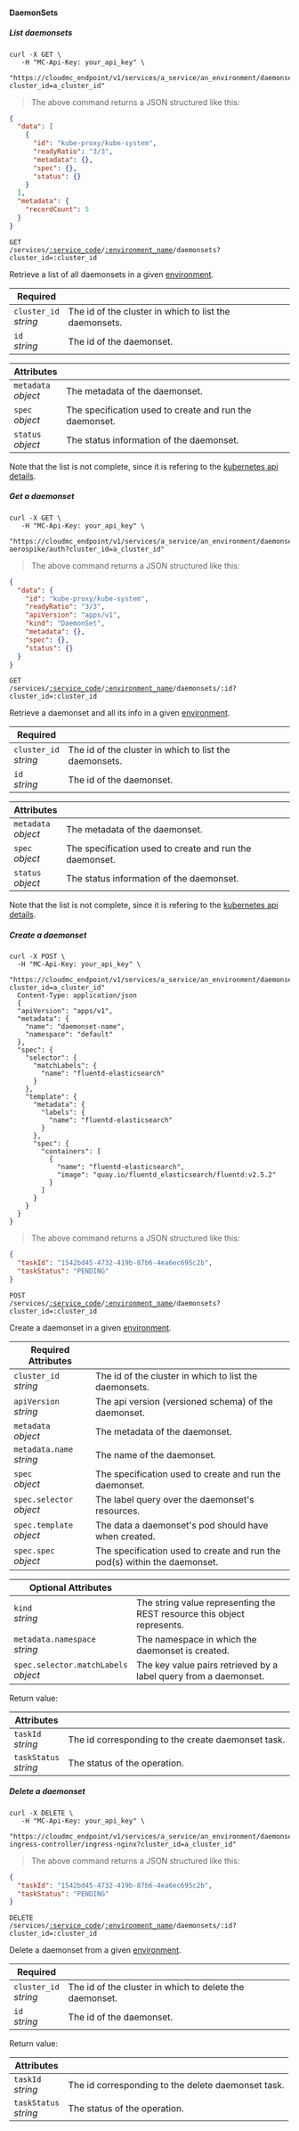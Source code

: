 #### DaemonSets

<!-------------------- LIST DAEMONSETS -------------------->

##### List daemonsets

```shell
curl -X GET \
   -H "MC-Api-Key: your_api_key" \
   "https://cloudmc_endpoint/v1/services/a_service/an_environment/daemonsets?cluster_id=a_cluster_id"
```

> The above command returns a JSON structured like this:

```json
{
  "data": [
    {
      "id": "kube-proxy/kube-system",
      "readyRatio": "3/3",
      "metadata": {},
      "spec": {},
      "status": {}
    }
  ],
  "metadata": {
    "recordCount": 5
  }
}
```

<code>GET /services/<a href="#administration-service-connections">:service_code</a>/<a href="#administration-environments">:environment_name</a>/daemonsets?cluster_id=:cluster_id</code>

Retrieve a list of all daemonsets in a given [environment](#administration-environments).

| Required                   | &nbsp;                                                 |
| -------------------------- | ------------------------------------------------------ |
| `cluster_id` <br/>_string_ | The id of the cluster in which to list the daemonsets. |
| `id` <br/>_string_         | The id of the daemonset.                               |

| Attributes               | &nbsp;                                                  |
| ------------------------ | ------------------------------------------------------- |
| `metadata` <br/>_object_ | The metadata of the daemonset.                          |
| `spec`<br/>_object_      | The specification used to create and run the daemonset. |
| `status`<br/>_object_    | The status information of the daemonset.                |

Note that the list is not complete, since it is refering to the [kubernetes api details](https://github.com/kubernetes/community/blob/master/contributors/devel/sig-architecture/api-conventions.md).

<!-------------------- GET A DAEMONSET -------------------->

##### Get a daemonset

```shell
curl -X GET \
   -H "MC-Api-Key: your_api_key" \
   "https://cloudmc_endpoint/v1/services/a_service/an_environment/daemonsets/test-aerospike/auth?cluster_id=a_cluster_id"
```

> The above command returns a JSON structured like this:

```json
{
  "data": {
    "id": "kube-proxy/kube-system",
    "readyRatio": "3/3",
    "apiVersion": "apps/v1",
    "kind": "DaemonSet",
    "metadata": {},
    "spec": {},
    "status": {}
  }
}
```

<code>GET /services/<a href="#administration-service-connections">:service_code</a>/<a href="#administration-environments">:environment_name</a>/daemonsets/:id?cluster_id=:cluster_id</code>

Retrieve a daemonset and all its info in a given [environment](#administration-environments).

| Required                   | &nbsp;                                                 |
| -------------------------- | ------------------------------------------------------ |
| `cluster_id` <br/>_string_ | The id of the cluster in which to list the daemonsets. |
| `id` <br/>_string_         | The id of the daemonset.                               |

| Attributes               | &nbsp;                                                  |
| ------------------------ | ------------------------------------------------------- |
| `metadata` <br/>_object_ | The metadata of the daemonset.                          |
| `spec`<br/>_object_      | The specification used to create and run the daemonset. |
| `status`<br/>_object_    | The status information of the daemonset.                |

Note that the list is not complete, since it is refering to the [kubernetes api details](https://github.com/kubernetes/community/blob/master/contributors/devel/sig-architecture/api-conventions.md).

<!-------------------- CREATE DAEMONSET -------------------->

##### Create a daemonset

```shell
curl -X POST \
  -H "MC-Api-Key: your_api_key" \
   "https://cloudmc_endpoint/v1/services/a_service/an_environment/daemonsets?cluster_id=a_cluster_id"
  Content-Type: application/json
  {
  "apiVersion": "apps/v1",
  "metadata": {
    "name": "daemonset-name",
    "namespace": "default"
  },
  "spec": {
    "selector": {
      "matchLabels": {
        "name": "fluentd-elasticsearch"
      }
    },
    "template": {
      "metadata": {
        "labels": {
          "name": "fluentd-elasticsearch"
        }
      },
      "spec": {
        "containers": [
          {
            "name": "fluentd-elasticsearch",
            "image": "quay.io/fluentd_elasticsearch/fluentd:v2.5.2"
          }
        ]
      }
    }
  }
}
```

> The above command returns a JSON structured like this:

```json
{
  "taskId": "1542bd45-4732-419b-87b6-4ea6ec695c2b",
  "taskStatus": "PENDING"
}
```

<code>POST /services/<a href="#administration-service-connections">:service_code</a>/<a href="#administration-environments">:environment_name</a>/daemonsets?cluster_id=:cluster_id</code>

Create a daemonset in a given [environment](#administration-environments).

| Required Attributes           | &nbsp;                                                                    |
| ----------------------------- | ------------------------------------------------------------------------- |
| `cluster_id` <br/>_string_    | The id of the cluster in which to list the daemonsets.                    |
| `apiVersion` <br/> _string_   | The api version (versioned schema) of the daemonset.                      |
| `metadata` <br/>_object_      | The metadata of the daemonset.                                            |
| `metadata.name` <br/>_string_ | The name of the daemonset.                                                |
| `spec`<br/>_object_           | The specification used to create and run the daemonset.                   |
| `spec.selector`<br/>_object_  | The label query over the daemonset's resources.                           |
| `spec.template`<br/>_object_  | The data a daemonset's pod should have when created.                      |
| `spec.spec`<br/>_object_      | The specification used to create and run the pod(s) within the daemonset. |

| Optional Attributes                      | &nbsp;                                                                  |
| ---------------------------------------- | ----------------------------------------------------------------------- |
| `kind`<br/>_string_                      | The string value representing the REST resource this object represents. |
| `metadata.namespace` <br/>_string_       | The namespace in which the daemonset is created.                        |
| `spec.selector.matchLabels`<br/>_object_ | The key value pairs retrieved by a label query from a daemonset.        |

Return value:

| Attributes                 | &nbsp;                                             |
| -------------------------- | -------------------------------------------------- |
| `taskId` <br/>_string_     | The id corresponding to the create daemonset task. |
| `taskStatus` <br/>_string_ | The status of the operation.                       |

<!-------------------- DELETE A DAEMONSET -------------------->

##### Delete a daemonset

```shell
curl -X DELETE \
   -H "MC-Api-Key: your_api_key" \
   "https://cloudmc_endpoint/v1/services/a_service/an_environment/daemonsets/nginx-ingress-controller/ingress-nginx?cluster_id=a_cluster_id"
```

> The above command returns a JSON structured like this:

```json
{
  "taskId": "1542bd45-4732-419b-87b6-4ea6ec695c2b",
  "taskStatus": "PENDING"
}
```

<code>DELETE /services/<a href="#administration-service-connections">:service_code</a>/<a href="#administration-environments">:environment_name</a>/daemonsets/:id?cluster_id=:cluster_id</code>

Delete a daemonset from a given [environment](#administration-environments).

| Required                   | &nbsp;                                                  |
| -------------------------- | ------------------------------------------------------- |
| `cluster_id` <br/>_string_ | The id of the cluster in which to delete the daemonset. |
| `id` <br/>_string_         | The id of the daemonset.                                |

Return value:

| Attributes                 | &nbsp;                                             |
| -------------------------- | -------------------------------------------------- |
| `taskId` <br/>_string_     | The id corresponding to the delete daemonset task. |
| `taskStatus` <br/>_string_ | The status of the operation.                       |
